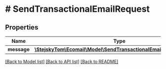 # # SendTransactionalEmailRequest

## Properties

Name | Type | Description | Notes
------------ | ------------- | ------------- | -------------
**message** | [**\StejskyTom\Ecomail\Model\SendTransactionalEmailRequestMessage**](SendTransactionalEmailRequestMessage.md) |  | [optional]

[[Back to Model list]](../../README.md#models) [[Back to API list]](../../README.md#endpoints) [[Back to README]](../../README.md)
